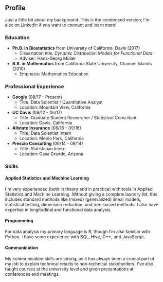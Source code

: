 ## Profile

Just a little bit about my background. This is the condensed version; I'm also on [LinkedIn](https://www.linkedin.com/in/matthew-dawson-268b06a1/) if you want to connect and learn more!

### Education
- **Ph.D. in Biostatistics** from University of California, Davis (2017)
  - Dissertation title: _Dynamic Distribution Models for Functional Data_
  - Adviser: Hans-Georg M&uuml;ller
- **B.S. in Mathematics** from California State University, Channel Islands (2010)
  - Emphasis: Mathematics Education

### Professional Experience
- **Google** (08/17 - Present) 
  - Title: Data Scientist / Quantitative Analyst
  - Location: Mountain View, California
- **UC Davis** (09/12 - 06/17) 
  - Title: Graduate Student Researcher / Statistical Consultant
  - Location: Davis, California
- **Allstate Insurance** (06/16 - 09/16)
  - Title: Data Scientist Intern
  - Location: Menlo Park, California
- **Prescio Consulting** (06/14 - 09/14) 
  - Title: Statistician Intern
  - Location: Casa Grande, Arizona

### Skills

#### Applied Statistics and Machine Learning

I'm very experienced (both in theory and in practice) with tools in Applied Statistics and Machine Learning. Without giving a complete laundry list, this includes standard methods like (mixed) (generalized) linear models, statistical testing, dimension reduction, and tree-based methods. I also have expertise in longitudinal and functional data analysis.

#### Programming

For data analysis my primary language is R, though I'm also familiar with Python. I have some experience with SQL, Hive, C++, and JavaScript.

#### Communication

My communication skills are strong, as it has always been a crucial part of my job to explain technical results to non-technical stakeholders. I've also taught courses at the university level and given presentations at conferences and meetings.
